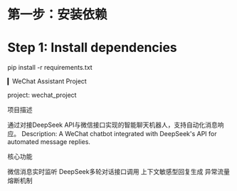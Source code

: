 # 第一步：安装依赖
# Step 1: Install dependencies
pip install -r requirements.txt

▎WeChat Assistant Project

project: wechat_project

项目描述

通过对接DeepSeek API与微信接口实现的智能聊天机器人，支持自动化消息响应。
Description: A WeChat chatbot integrated with DeepSeek's API for automated message replies.

核心功能

微信消息实时监听
DeepSeek多轮对话接口调用
上下文敏感型回复生成
异常流量熔断机制

